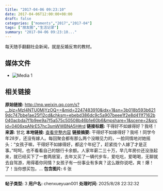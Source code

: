 ```yaml
---
title: "2017-04-06 09:23:10"
date: 2017-04-06T12:00:00+08:00
draft: false
categories: ["moments","2017","2017-04"]
tags: ["朋友圈","生活记录"]
summary: "2017-04-06 09:23:10..."
---
```


每天随手翻翻社会新闻，就是反婚反育的教材。

## 媒体文件

- ![Media 1](/Moments/photos/2017-04-06/201704060923100.jpg)

## 相关链接

**原始链接:** http://mp.weixin.qq.com/s?__biz=MzI4NTU0MjYzOQ==&mid=2247483910&idx=1&sn=3b018b593b6219dc747bbe1ae25f12cd&chksm=ebebd386dc9c5a907beee1f2e8d411f7162b040acbda7f1b9ee9a7f5a575c50508b46b1e60b6&mpshare=1&scene=2&srcid=0406xpANrE57hc3smWWBNA5H#rd
**链接标题:** 干得好不如嫁得好？我呸！
**来源:** 甘北
**本地链接:** [查看完整内容](/link_content/2017/04/2017-04-06-2/link_content/)
**链接摘要:** 干得好不如嫁得好？我呸！同学今年28岁，还没有嫁人。每回聚会都有那么两个没眼见力的，一脸同情地对她摇头：“女孩子嘛，干得好不如嫁得好，都这个年纪了，赶紧找个人嫁了才是正事。”呵呵，也不看看自己的银行卡余额。人家年薪二三十万，早几年房价还没涨起来，就已经买下了一套两居室，去年又买了一辆代步车，爱吃吃，爱喝喝，无聊就去自驾游，用得着你同情？女孩子有一份事业有多爽？这么跟你说吧，爽！爆！了！当你想买包，...
**包含图片:** 6 张

---

**帖子类型:** 3
**用户名:** chenxueyuan001
**处理时间:** 2025/8/28 22:32:32
